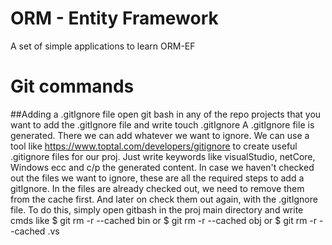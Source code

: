 # ORM - Entity Framework
A set of simple applications to learn ORM-EF


# Git commands

##Adding a .gitIgnore file
open git bash in any of the repo projects that you want to add the .gitIgnore file and write touch .gitIgnore
A .gitIgnore file is generated.
There we can add whatever we want to ignore. 
We can use a tool like https://www.toptal.com/developers/gitignore  to create useful .gitignore files for our proj.
Just write keywords like visualStudio, netCore, Windows ecc and c/p the generated content.
In case we haven't checked out the files we want to ignore, these are all the required steps to add a gitIgnore.
In the files are already checked out, we need to remove them from the cache first. And later on check them out again,
with the .gitIgnore file.
To do this, simply open gitbash in the proj main directory and write cmds like $ git rm -r --cached bin or $ git rm -r --cached obj or $ git rm -r --cached .vs
